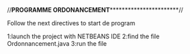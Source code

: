 //************************************PROGRAMME ORDONANCEMENT***********************************************************//

Follow the next directives to start de program


1:launch the project with NETBEANS IDE
2:find the file Ordonnancement.java
3:run the file

